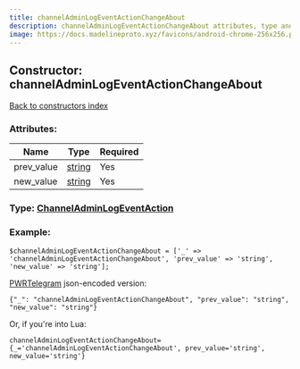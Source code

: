 ```yaml
---
title: channelAdminLogEventActionChangeAbout
description: channelAdminLogEventActionChangeAbout attributes, type and example
image: https://docs.madelineproto.xyz/favicons/android-chrome-256x256.png
---
```

## Constructor: channelAdminLogEventActionChangeAbout  
[Back to constructors index](index.md)



### Attributes:

| Name     |    Type       | Required |
|----------|---------------|----------|
|prev\_value|[string](../types/string.md) | Yes|
|new\_value|[string](../types/string.md) | Yes|



### Type: [ChannelAdminLogEventAction](../types/ChannelAdminLogEventAction.md)


### Example:

```
$channelAdminLogEventActionChangeAbout = ['_' => 'channelAdminLogEventActionChangeAbout', 'prev_value' => 'string', 'new_value' => 'string'];
```  

[PWRTelegram](https://pwrtelegram.xyz) json-encoded version:

```
{"_": "channelAdminLogEventActionChangeAbout", "prev_value": "string", "new_value": "string"}
```


Or, if you're into Lua:  


```
channelAdminLogEventActionChangeAbout={_='channelAdminLogEventActionChangeAbout', prev_value='string', new_value='string'}

```


